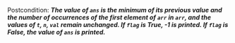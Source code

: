 Postcondition: ***The value of `ans` is the minimum of its previous value and the number of occurrences of the first element of `arr` in `arr`, and the values of `t`, `n`, `val` remain unchanged. If `flag` is True, -1 is printed. If `flag` is False, the value of `ans` is printed.***